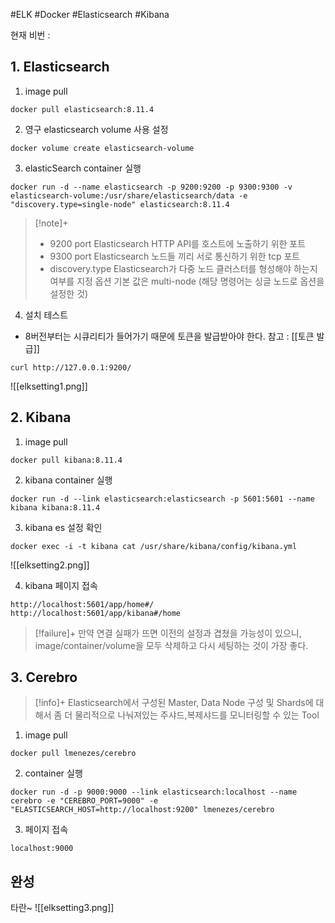 #ELK #Docker #Elasticsearch #Kibana 

현재 비번 : 
## 1. Elasticsearch
1. image pull
```
docker pull elasticsearch:8.11.4
```

2. 영구 elasticsearch volume 사용 설정
```
docker volume create elasticsearch-volume
```

3. elasticSearch container 실행
```
docker run -d --name elasticsearch -p 9200:9200 -p 9300:9300 -v elasticsearch-volume:/usr/share/elasticsearch/data -e "discovery.type=single-node" elasticsearch:8.11.4
```

> [!note]+ 
> + 9200 port
> Elasticsearch HTTP API를 호스트에 노출하기 위한 포트
> + 9300 port
> Elasticsearch 노드들 끼리 서로 통신하기 위한 tcp 포트
> + discovery.type
> Elasticsearch가 다중 노드 클러스터를 형성해야 하는지 여부를 지정 옵션
> 기본 값은 multi-node (해당 명령어는 싱글 노드로 옵션을 설정한 것)

4. 설치 테스트
+ 8버전부터는 시큐리티가 들어가기 때문에 토큰을 발급받아야 한다.
참고 : [[토큰 발급]]
```
curl http://127.0.0.1:9200/
```
![[elksetting1.png]]
## 2. Kibana
1. image pull
```
docker pull kibana:8.11.4
```

2. kibana container 실행
```
docker run -d --link elasticsearch:elasticsearch -p 5601:5601 --name kibana kibana:8.11.4
```

3. kibana es 설정 확인
```
docker exec -i -t kibana cat /usr/share/kibana/config/kibana.yml
```
![[elksetting2.png]]

4. kibana 페이지 접속
```
http://localhost:5601/app/home#/
http://localhost:5601/app/kibana#/home
```

> [!failure]+ 
> 만약 연결 실패가 뜨면 이전의 설정과 겹쳤을 가능성이 있으니, image/container/volume을 모두 삭제하고 다시 세팅하는 것이 가장 좋다.
## 3. Cerebro
> [!info]+ 
> Elasticsearch에서 구성된 Master, Data Node 구성 및 Shards에 대해서 좀 더 물리적으로 나눠져있는 주샤드,복제샤드를 모니터링할 수 있는 Tool
1. image pull
```
docker pull lmenezes/cerebro
```

2. container 실행
```
docker run -d -p 9000:9000 --link elasticsearch:localhost --name cerebro -e "CEREBRO_PORT=9000" -e "ELASTICSEARCH_HOST=http://localhost:9200" lmenezes/cerebro
```

3. 페이지 접속
```
localhost:9000
```


## 완성
타란~
![[elksetting3.png]]